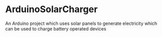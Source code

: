# ArduinoSolarCharger
An Arduino project which uses solar panels to generate electricity which can be used to charge battery operated devices
